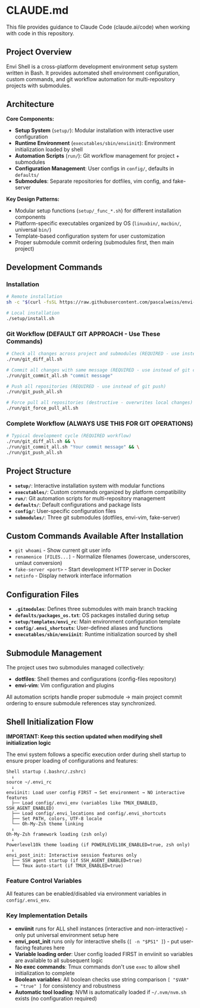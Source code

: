 # CLAUDE.md

This file provides guidance to Claude Code (claude.ai/code) when working with code in this repository.

## Project Overview

Envi Shell is a cross-platform development environment setup system written in Bash. It provides automated shell environment configuration, custom commands, and git workflow automation for multi-repository projects with submodules.

## Architecture

**Core Components:**
- **Setup System** (`setup/`): Modular installation with interactive user configuration
- **Runtime Environment** (`executables/sbin/enviinit`): Environment initialization loaded by shell
- **Automation Scripts** (`run/`): Git workflow management for project + submodules
- **Configuration Management**: User configs in `config/`, defaults in `defaults/`
- **Submodules**: Separate repositories for dotfiles, vim config, and fake-server

**Key Design Patterns:**
- Modular setup functions (`setup/_func_*.sh`) for different installation components
- Platform-specific executables organized by OS (`linuxbin/`, `macbin/`, universal `bin/`)
- Template-based configuration system for user customization
- Proper submodule commit ordering (submodules first, then main project)

## Development Commands

### Installation
```bash
# Remote installation
sh -c "$(curl -fsSL https://raw.githubusercontent.com/pascalweiss/envi-shell/main/setup/install.sh)"

# Local installation
./setup/install.sh
```

### Git Workflow (DEFAULT GIT APPROACH - Use These Commands)
```bash
# Check all changes across project and submodules (REQUIRED - use instead of git status/diff)
./run/git_diff_all.sh

# Commit all changes with same message (REQUIRED - use instead of git commit)
./run/git_commit_all.sh "commit message"

# Push all repositories (REQUIRED - use instead of git push)
./run/git_push_all.sh

# Force pull all repositories (destructive - overwrites local changes)
./run/git_force_pull_all.sh
```

### Complete Workflow (ALWAYS USE THIS FOR GIT OPERATIONS)
```bash
# Typical development cycle (REQUIRED workflow)
./run/git_diff_all.sh && \
./run/git_commit_all.sh "Your commit message" && \
./run/git_push_all.sh
```

## Project Structure

- **`setup/`**: Interactive installation system with modular functions
- **`executables/`**: Custom commands organized by platform compatibility
- **`run/`**: Git automation scripts for multi-repository management
- **`defaults/`**: Default configurations and package lists
- **`config/`**: User-specific configuration files
- **`submodules/`**: Three git submodules (dotfiles, envi-vim, fake-server)

## Custom Commands Available After Installation

- `git whoami` - Show current git user info
- `renamenice [FILES...]` - Normalize filenames (lowercase, underscores, umlaut conversion)
- `fake-server <port>` - Start development HTTP server in Docker
- `netinfo` - Display network interface information

## Configuration Files

- **`.gitmodules`**: Defines three submodules with main branch tracking
- **`defaults/packages_os.txt`**: OS packages installed during setup
- **`setup/templates/envi_rc`**: Main environment configuration template
- **`config/.envi_shortcuts`**: User-defined aliases and functions
- **`executables/sbin/enviinit`**: Runtime initialization sourced by shell

## Submodule Management

The project uses two submodules managed collectively:
- **dotfiles**: Shell themes and configurations (config-files repository)
- **envi-vim**: Vim configuration and plugins

All automation scripts handle proper submodule → main project commit ordering to ensure submodule references stay synchronized.

## Shell Initialization Flow

**IMPORTANT: Keep this section updated when modifying shell initialization logic**

The envi system follows a specific execution order during shell startup to ensure proper loading of configurations and features:

```
Shell startup (.bashrc/.zshrc)
  ↓
source ~/.envi_rc  
  ↓
enviinit: Load user config FIRST → Set environment → NO interactive features
  ├── Load config/.envi_env (variables like TMUX_ENABLED, SSH_AGENT_ENABLED)
  ├── Load config/.envi_locations and config/.envi_shortcuts  
  ├── Set PATH, colors, UTF-8 locale
  └── Oh-My-Zsh theme linking
  ↓  
Oh-My-Zsh framework loading (zsh only)
  ↓
Powerlevel10k theme loading (if POWERLEVEL10K_ENABLED=true, zsh only)
  ↓
envi_post_init: Interactive session features only
  ├── SSH agent startup (if SSH_AGENT_ENABLED=true)
  └── Tmux auto-start (if TMUX_ENABLED=true)
```

### Feature Control Variables

All features can be enabled/disabled via environment variables in `config/.envi_env`.

### Key Implementation Details

- **enviinit** runs for ALL shell instances (interactive and non-interactive) - only put universal environment setup here
- **envi_post_init** runs only for interactive shells (`[ -n "$PS1" ]`) - put user-facing features here
- **Variable loading order**: User config loaded FIRST in enviinit so variables are available to all subsequent logic
- **No exec commands**: Tmux commands don't use `exec` to allow shell initialization to complete
- **Boolean variables**: All boolean checks use string comparison `[ "$VAR" = "true" ]` for consistency and robustness
- **Automatic tool loading**: NVM is automatically loaded if `~/.nvm/nvm.sh` exists (no configuration required)

